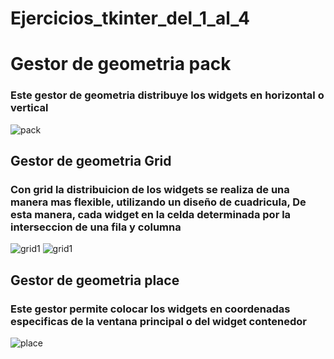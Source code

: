 # Ejercicios_tkinter_del_1_al_4
# Gestor de geometria pack

### Este gestor de geometria distribuye los widgets en horizontal o vertical


![pack](1_Posicionamiento_del_diseño/pack.png "pack")
## Gestor de geometria Grid

### Con grid la distribuicion de los widgets se realiza de una manera mas flexible, utilizando un diseño de cuadricula, De esta manera, cada widget en la celda determinada por la interseccion de una fila y columna 
![grid1](1_Posicionamiento_del_diseño/grid1.png "grid1")
![grid1](1_Posicionamiento_del_diseño/grid2.png "grid2")

## Gestor de geometria place

### Este gestor permite colocar los widgets en coordenadas especificas de la ventana principal o del widget contenedor 
![place](1_Posicionamiento_del_diseño/place.png "place")